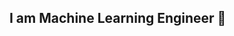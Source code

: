 ## I am Machine Learning Engineer 👋

<!--
• Python, Bash, Git
• ML frameworks: Keras, TensorFlow, Scikit-learn, PyTorch
• Data Processing: Pandas, Numpy, SQL
• Statistical Analysis, Supervised, Unsupervised learning & Times Series
• Data Visualization: Matplotlib, Plotly
• Model monitoring: TensorBoard, ML ow
• Feature engineering: normalization, outlier  agging, anomaly detection
• Experience in consulting stakeholders and transform requirements into practical solutions
• Solid project and time management skills

-->
